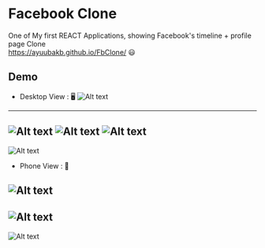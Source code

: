 # Facebook Clone

One of My first REACT Applications, showing Facebook's timeline + profile page Clone \
https://ayuubakb.github.io/FbClone/ :smiley:

## Demo
- Desktop View :  :desktop_computer:
![Alt text](/public/assets/timeline1.png)
-------------------------------------------------
![Alt text](/public/assets/timeline2.png)
![Alt text](/public/assets/gifLike.gif)
![Alt text](/public/assets/home1.png)
-------------------------------------------------
![Alt text](/public/assets/home2.png)

- Phone View : :iphone:

![Alt text](/public/assets/phone1.png)
-------------------------------------------------
 ![Alt text](/public/assets/phone2.png)
-------------------------------------------------
![Alt text](/public/assets/phone3.png)

